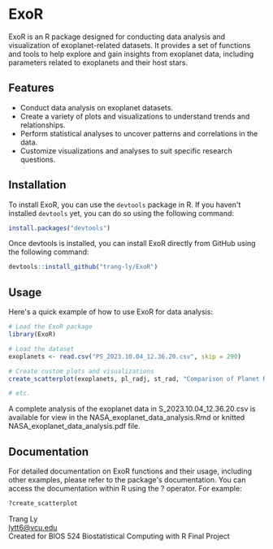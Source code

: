# ExoR

ExoR is an R package designed for conducting data analysis and visualization of exoplanet-related datasets. It provides a set of functions and tools to help explore and gain insights from exoplanet data, including parameters related to exoplanets and their host stars.

## Features

- Conduct data analysis on exoplanet datasets.
- Create a variety of plots and visualizations to understand trends and relationships.
- Perform statistical analyses to uncover patterns and correlations in the data.
- Customize visualizations and analyses to suit specific research questions.

## Installation

To install ExoR, you can use the `devtools` package in R. If you haven't installed `devtools` yet, you can do so using the following command:

```R
install.packages("devtools")
```

Once devtools is installed, you can install ExoR directly from GitHub using the following command:
```R
devtools::install_github("trang-ly/ExoR")
```

## Usage

Here's a quick example of how to use ExoR for data analysis:

```R
# Load the ExoR package
library(ExoR)

# Load the dataset
exoplanets <- read.csv("PS_2023.10.04_12.36.20.csv", skip = 290)

# Create custom plots and visualizations
create_scatterplot(exoplanets, pl_radj, st_rad, "Comparison of Planet Radius and Host Star Radius", "Planet Radius (in Jupiter Radii)", "Host Star Radius (in Solar Radii)", y_max_limit = 6)

# etc.
```

A complete analysis of the exoplanet data in S_2023.10.04_12.36.20.csv is available for view in the NASA_exoplanet_data_analysis.Rmd or knitted NASA_exoplanet_data_analysis.pdf file.

## Documentation

For detailed documentation on ExoR functions and their usage, including other examples, please refer to the package's documentation. You can access the documentation within R using the ? operator. For example:

```R
?create_scatterplot
```

Trang Ly <br>
lytt6@vcu.edu <br>
Created for BIOS 524 Biostatistical Computing with R Final Project